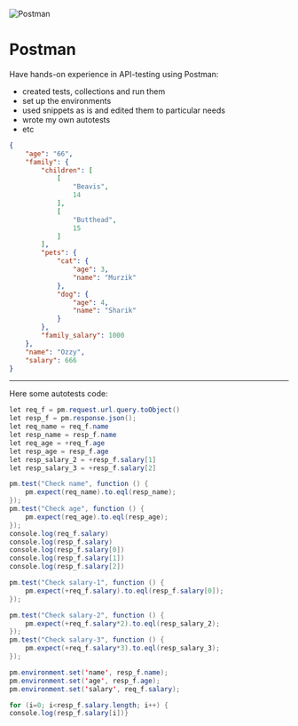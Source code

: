 ![Postman](https://alternative.me/media/256/postman-icon-zztu05pn6jviqfbd-c.png)


# Postman

Have hands-on experience in API-testing using Postman:
- created tests, collections and run them
- set up the environments
- used snippets as is and edited them to particular needs
- wrote my own autotests
- etc

```JSON        
{
    "age": "66",
    "family": {
        "children": [
            [
                "Beavis",
                14
            ],
            [
                "Butthead",
                15
            ]
        ],
        "pets": {
            "cat": {
                "age": 3,
                "name": "Murzik"
            },
            "dog": {
                "age": 4,
                "name": "Sharik"
            }
        },
        "family_salary": 1000
    },
    "name": "Ozzy",
    "salary": 666
}
```
___
Here some autotests code:

```java script
let req_f = pm.request.url.query.toObject() 
let resp_f = pm.response.json();
let req_name = req_f.name
let resp_name = resp_f.name
let req_age = +req_f.age
let resp_age = resp_f.age
let resp_salary_2 = +resp_f.salary[1]
let resp_salary_3 = +resp_f.salary[2]

pm.test("Check name", function () {
    pm.expect(req_name).to.eql(resp_name);
});
pm.test("Check age", function () {
    pm.expect(req_age).to.eql(resp_age);
});
console.log(req_f.salary)
console.log(resp_f.salary)
console.log(resp_f.salary[0])
console.log(resp_f.salary[1])
console.log(resp_f.salary[2])

pm.test("Check salary-1", function () {
    pm.expect(+req_f.salary).to.eql(resp_f.salary[0]);
});

pm.test("Check salary-2", function () {
    pm.expect(+req_f.salary*2).to.eql(resp_salary_2);
});
pm.test("Check salary-3", function () {
    pm.expect(+req_f.salary*3).to.eql(resp_salary_3);
});

pm.environment.set('name', resp_f.name);
pm.environment.set('age', resp_f.age);
pm.environment.set('salary', req_f.salary);

for (i=0; i<resp_f.salary.length; i++) {
console.log(resp_f.salary[i])}
```
